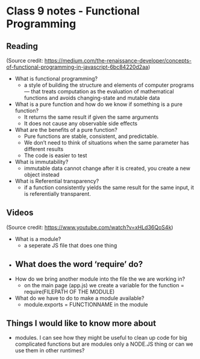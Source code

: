 # Class 9 notes - Functional Programming

## Reading

(Source credit: https://medium.com/the-renaissance-developer/concepts-of-functional-programming-in-javascript-6bc84220d2aa)

- What is functional programming?
    - a style of building the structure and elements of computer programs — that treats computation as the evaluation of mathematical functions and avoids changing-state and mutable data 
- What is a pure function and how do we know if something is a pure function?
    - It returns the same result if given the same arguments
    - It does not cause any observable side effects
- What are the benefits of a pure function?
    - Pure functions are stable, consistent, and predictable.
    - We don’t need to think of situations when the same parameter has different results
    - The code is easier to test
- What is immutability?
    - immutable data cannot change after it is created, you create a new object instead
- What is Referential transparency?
    - if a function consistently yields the same result for the same input, it is referentially transparent.


## Videos

(Source credit: https://www.youtube.com/watch?v=xHLd36QoS4k)

- What is a module?
    - a seperate JS file that does one thing
- What does the word ‘require’ do?
    - 
- How do we bring another module into the file the we are working in?
    - on the main page (app.js) we create a variable for the function = require(FILEPATH OF THE MODULE)
- What do we have to do to make a module available?
    - module.exports = FUNCTIONNAME in the module


## Things I would like to know more about

- modules. I can see how they might be useful to clean up code for big complicated functions but are modules only a NODE.JS thing or can we use them in other runtimes?